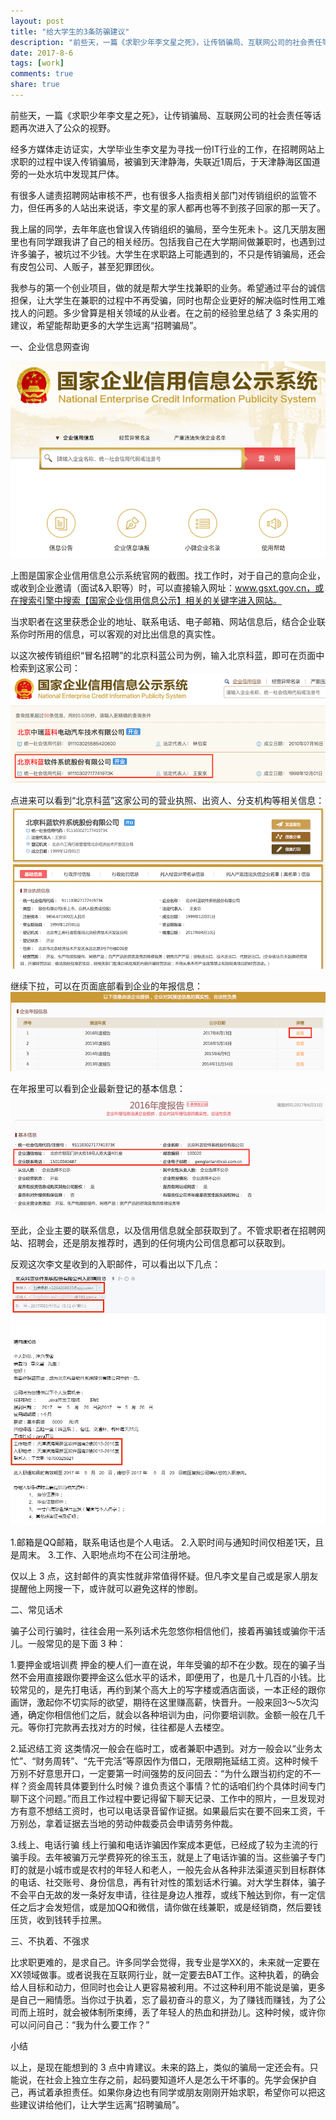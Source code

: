 ```yaml
---
layout: post
title: "给大学生的3条防骗建议"
description: "前些天，一篇《求职少年李文星之死》，让传销骗局、互联网公司的社会责任等话题再次进入了公众的视野。"
date: 2017-8-6
tags: [work]
comments: true
share: true
---
```


前些天，一篇《求职少年李文星之死》，让传销骗局、互联网公司的社会责任等话题再次进入了公众的视野。

经多方媒体走访证实，大学毕业生李文星为寻找一份IT行业的工作，在招聘网站上求职的过程中误入传销骗局，被骗到天津静海，失联近1周后，于天津静海区国道旁的一处水坑中发现其尸体。

有很多人谴责招聘网站审核不严，也有很多人指责相关部门对传销组织的监管不力，但任再多的人站出来说话，李文星的家人都再也等不到孩子回家的那一天了。

我上届的同学，去年年底也曾误入传销组织的骗局，至今生死未卜。这几天朋友圈里也有同学跟我讲了自己的相关经历。包括我自己在大学期间做兼职时，也遇到过许多骗子，被坑过不少钱。大学生在求职路上可能遇到的，不只是传销骗局，还会有皮包公司、人贩子，甚至犯罪团伙。

我参与的第一个创业项目，做的就是帮大学生找兼职的业务。希望通过平台的诚信担保，让大学生在兼职的过程中不再受骗，同时也帮企业更好的解决临时性用工难找人的问题。多少曾算是相关领域的从业者。在之前的经验里总结了 3 条实用的建议，希望能帮助更多的大学生远离“招聘骗局”。


一、企业信息网查询

![image](/images/2017/8-6/企业信息1.png)

上图是国家企业信用信息公示系统官网的截图。找工作时，对于自己的意向企业，或收到企业邀请（面试&入职等）时，可以直接输入网址：www.gsxt.gov.cn，或在搜索引擎中搜索【国家企业信用信息公示】相关的关键字进入网站。

当求职者在这里获悉企业的地址、联系电话、电子邮箱、网站信息后，结合企业联系你时所用的信息，可以客观的对比出信息的真实性。

以这次被传销组织“冒名招聘”的北京科蓝公司为例，输入北京科蓝，即可在页面中检索到这家公司：
![image](/images/2017/8-6/企业信息2.png)

点进来可以看到“北京科蓝”这家公司的营业执照、出资人、分支机构等相关信息：
![image](/images//2017/8-6/企业信息3.png)

继续下拉，可以在页面底部看到企业的年报信息：
![image](/images//2017/8-6/企业信息4.png)

在年报里可以看到企业最新登记的基本信息：
![image](/images//2017/8-6/企业信息5.png)

至此，企业主要的联系信息，以及信用信息就全部获取到了。不管求职者在招聘网站、招聘会，还是朋友推荐时，遇到的任何境内公司信息都可以获取到。

反观这次李文星收到的入职邮件，可以看出以下几点：
![image](/images//2017/8-6/入职邮件.png)

1.邮箱是QQ邮箱，联系电话也是个人电话。
2.入职时间与通知时间仅相差1天，且是周末。
3.工作、入职地点均不在公司注册地。

仅以上 3 点，这封邮件的真实性就非常值得怀疑。但凡李文星自己或是家人朋友提醒他上网搜一下，或许就可以避免这样的惨剧。


二、常见话术

骗子公司行骗时，往往会用一系列话术先忽悠你相信他们，接着再骗钱或骗你干活儿。一般常见的是下面 3 种：

1.要押金或培训费
押金的梗人们一直在说，年年受骗的却不在少数。现在的骗子当然不会用直接跟你要押金这么低水平的话术，即便用了，也是几十几百的小钱。比较常见的，是先打电话，再约到某个高大上的写字楼或酒店面谈，一本正经的跟你画饼，激起你不切实际的欲望，期待在这里赚高薪，快晋升。一般来回3～5次沟通，确定你相信他们之后，就会以各种培训为由，问你要培训款。金额一般在几千元。等你打完款再去找对方的时候，往往都是人去楼空。

2.延迟结工资
这类情况一般会在临时工，或者兼职中遇到。对方一般会以“业务太忙”、“财务周转”、“先干完活”等原因作为借口，无限期拖延结工资。这种时候千万别不好意思开口，一定要第一时间强势的反问回去：“为什么跟当初约定的不一样？资金周转具体要到什么时候？谁负责这个事情？忙的话咱们约个具体时间专门聊下这个问题。”而且工作过程中要记得留下聊天记录、工作中的照片，一旦发现对方有意不想结工资时，也可以电话录音留作证据。如果最后实在要不回来工资，千万别怂，拿着证据去当地的劳动仲裁委员会申请劳务仲裁。

3.线上、电话行骗
线上行骗和电话诈骗因作案成本更低，已经成了较为主流的行骗手段。去年被骗万元学费猝死的徐玉玉，就是上了电话诈骗的当。这些骗子专门盯的就是小城市或是农村的年轻人和老人，一般先会从各种非法渠道买到目标群体的电话、社交账号、身份信息，再有针对性的策划话术行骗。对大学生群体，骗子不会平白无故的发一条好友申请，往往是身边人推荐，或线下触达到你，有一定信任之后才会发短信，或是加QQ和微信，请你做在线兼职，或是经销商，然后要钱压货，收到钱转手拉黑。


三、不执着、不强求

比求职更难的，是求自己。许多同学会觉得，我专业是学XX的，未来就一定要在XX领域做事。或者说我在互联网行业，就一定要去BAT工作。这种执着，的确会给人目标和动力，但同时也会让人更容易被利用。不过这种利用不能说是骗，更多是自己一厢情愿。当你过于执着，忘了最初奋斗的意义，为了赚钱而赚钱，为了公司而上班时，就会被体制所束缚，丢了年轻人的热血和拼劲儿。这种时候，或许你可以问问自己：“我为什么要工作？”


小结

以上，是现在能想到的 3 点中肯建议。未来的路上，类似的骗局一定还会有。只能说，在社会上独立生存之前，起码要知道坏人是怎么干坏事的。先学会保护自己，再试着承担责任。如果你身边也有同学或朋友刚刚开始求职，希望你可以把这些建议讲给他们，让大学生远离“招聘骗局”。
